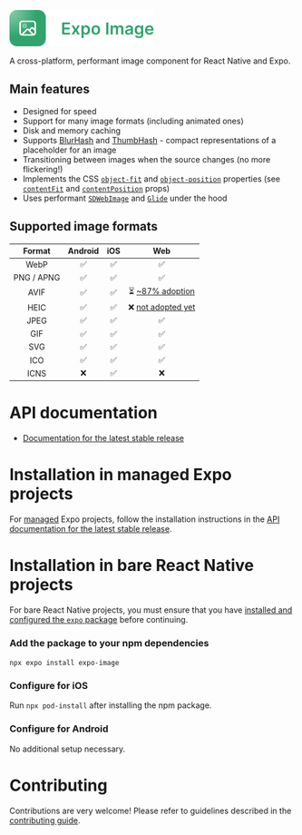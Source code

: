 <p>
  <a href="https://docs.expo.dev/versions/unversioned/sdk/image/">
    <img
      src="../../.github/resources/expo-image.svg"
      alt="expo-image"
      height="64" />
  </a>
</p>

A cross-platform, performant image component for React Native and Expo.

## Main features

- Designed for speed
- Support for many image formats (including animated ones)
- Disk and memory caching
- Supports [BlurHash](https://blurha.sh) and [ThumbHash](https://evanw.github.io/thumbhash/) - compact representations of a placeholder for an image
- Transitioning between images when the source changes (no more flickering!)
- Implements the CSS [`object-fit`](https://developer.mozilla.org/en-US/docs/Web/CSS/object-fit) and [`object-position`](https://developer.mozilla.org/en-US/docs/Web/CSS/object-position) properties (see [`contentFit`](#contentfit) and [`contentPosition`](#contentposition) props)
- Uses performant [`SDWebImage`](https://github.com/SDWebImage/SDWebImage) and [`Glide`](https://github.com/bumptech/glide) under the hood

## Supported image formats

|   Format   | Android | iOS |                      Web                       |
| :--------: | :-----: | :-: | :--------------------------------------------: |
|    WebP    |   ✅    | ✅  |                       ✅                       |
| PNG / APNG |   ✅    | ✅  |                       ✅                       |
|    AVIF    |   ✅    | ✅  |  ⏳ [~87% adoption](https://caniuse.com/avif)  |
|    HEIC    |   ✅    | ✅  | ❌ [not adopted yet](https://caniuse.com/heif) |
|    JPEG    |   ✅    | ✅  |                       ✅                       |
|    GIF     |   ✅    | ✅  |                       ✅                       |
|    SVG     |   ✅    | ✅  |                       ✅                       |
|    ICO     |   ✅    | ✅  |                       ✅                       |
|    ICNS    |   ❌    | ✅  |                       ❌                       |

# API documentation

- [Documentation for the latest stable release](https://docs.expo.dev/versions/latest/sdk/image/)

# Installation in managed Expo projects

For [managed](https://docs.expo.dev/archive/managed-vs-bare/) Expo projects, follow the installation instructions in the [API documentation for the latest stable release](https://docs.expo.dev/versions/latest/sdk/image/).

# Installation in bare React Native projects

For bare React Native projects, you must ensure that you have [installed and configured the `expo` package](https://docs.expo.dev/bare/installing-expo-modules/) before continuing.

### Add the package to your npm dependencies

```
npx expo install expo-image
```

### Configure for iOS

Run `npx pod-install` after installing the npm package.

### Configure for Android

No additional setup necessary.

# Contributing

Contributions are very welcome! Please refer to guidelines described in the [contributing guide](https://github.com/expo/expo#contributing).
